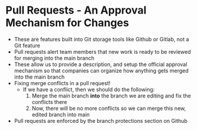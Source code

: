 # Pull Requests - An Approval Mechanism for Changes
- These are features built into Git storage tools like Github or Gitlab, not a Git feature
- Pull requests alert team members that new work is ready to be reviewed for merging into the main branch
- These allow us to provide a description, and setup the official approval mechanism so that companies can organize how anything gets merged into the main branch
- Fixing merge conflicts in a pull request!
    * If we have a conflict, then we should do the following:
        1. Merge the main branch __into__ the branch we are editing and fix the conflicts there
        2. Now, there will be no more conflicts so we can merge this new, edited branch into main
- Pull requests are enforced by the branch protections section on Github